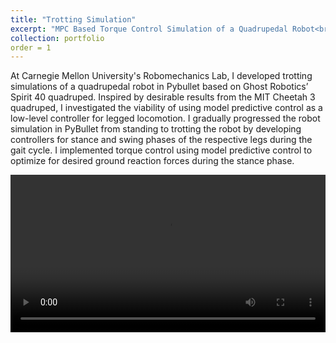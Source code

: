```yaml
---
title: "Trotting Simulation"
excerpt: "MPC Based Torque Control Simulation of a Quadrupedal Robot<br/><img src='/images/spiritsim.png'>"
collection: portfolio
order = 1
---
```


At Carnegie Mellon University's Robomechanics Lab, I developed trotting simulations of a quadrupedal robot in Pybullet based on Ghost Robotics’ Spirit 40 quadruped. Inspired by desirable results from the MIT Cheetah 3 quadruped, I investigated the viability of using model predictive control as a low-level controller for legged locomotion. I gradually progressed the robot simulation in PyBullet from standing to trotting the robot by developing controllers for stance and swing phases of the respective legs during the gait cycle. I implemented torque control using model predictive control to optimize for desired ground reaction forces during the stance phase. 

<video  style="display:block; width:100%; height:auto;" autoplay controls loop="loop">
    <source src="{{ site.baseurl }}/media/spiritsimwalk.mp4" type="video/mp4" />
</video>

<!-- [Picture of jig in CAD] -->
